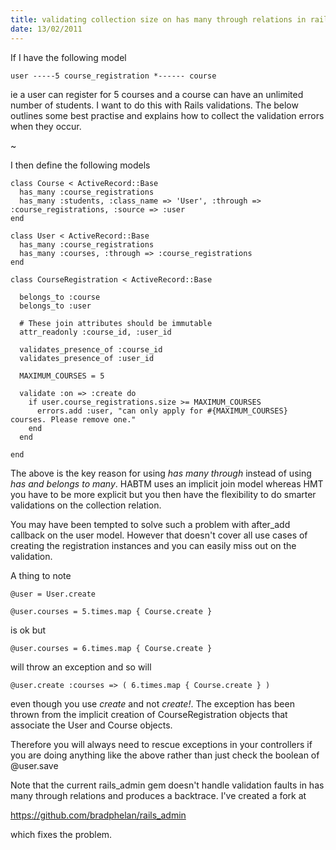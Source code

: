 ```yaml
--- 
title: validating collection size on has many through relations in rails3
date: 13/02/2011
--- 
```


If I have the following model


    user -----5 course_registration *------ course


ie a user can register for 5 courses and a course can have an unlimited
number of students. I want to do this with Rails validations. The below
outlines some best practise and explains how to collect the validation
errors when they occur.

~

I then define the following models

    class Course < ActiveRecord::Base
      has_many :course_registrations
      has_many :students, :class_name => 'User', :through => :course_registrations, :source => :user
    end

    class User < ActiveRecord::Base
      has_many :course_registrations
      has_many :courses, :through => :course_registrations
    end

    class CourseRegistration < ActiveRecord::Base

      belongs_to :course
      belongs_to :user

      # These join attributes should be immutable
      attr_readonly :course_id, :user_id

      validates_presence_of :course_id
      validates_presence_of :user_id

      MAXIMUM_COURSES = 5

      validate :on => :create do
        if user.course_registrations.size >= MAXIMUM_COURSES
          errors.add :user, "can only apply for #{MAXIMUM_COURSES} courses. Please remove one."
        end
      end

    end

The above is the key reason for using _has many through_ instead of using _has and belongs to many_.
HABTM uses an implicit join model whereas HMT you have to be more explicit but you then have the
flexibility to do smarter validations on the collection relation.

You may have been tempted to solve such a problem with after\_add callback on the user model. However
that doesn't cover all use cases of creating the registration instances and you can easily miss
out on the validation.

A thing to note

    @user = User.create 

    @user.courses = 5.times.map { Course.create }  

is ok but

    @user.courses = 6.times.map { Course.create }  

will throw an exception and so will

    @user.create :courses => ( 6.times.map { Course.create } )

even though you use _create_ and not _create!_. The exception has been thrown
from the implicit creation of CourseRegistration objects that associate the
User and Course objects.

Therefore you will always need to rescue exceptions in your controllers
if you are doing anything like the above rather than just check the boolean
of @user.save

Note that the current rails_admin gem doesn't handle validation faults in
has many through relations and produces a backtrace. I've created a fork
at

https://github.com/bradphelan/rails_admin

which fixes the problem.


